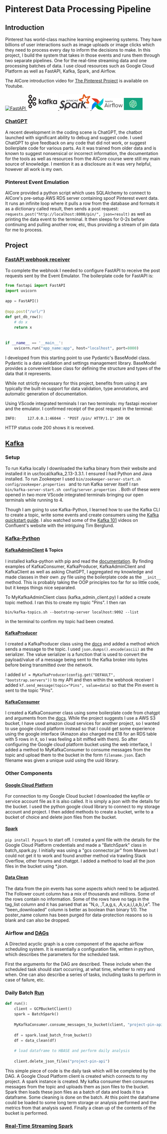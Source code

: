 # Pinterest Data Processing Pipeline
## Introduction

Pinterest has world-class machine learning engineering systems. They have billions of user interactions such as image uploads or image clicks which they need to process every day to inform the decisions to make. In this project, I build the system that takes in those events and runs them through two separate pipelines. One for the real-time streaming data and one processing batches of data. I use cloud resources such as Google Cloud Platform as well as FastAPI, Kafka, Spark, and Airflow.

The AICore introduction video for [The Pinterest Project](https://youtu.be/f8VNs1pmhb0) is available on Youtube.

<a href="https://fastapi.tiangolo.com/"><img src="https://fastapi.tiangolo.com/img/logo-margin/logo-teal.png" alt="FastAPI" width="100"/> </a> <a href="https://kafka-python.readthedocs.io/en/master/index.html"> <img src="pictures/kafka_highres.png" alt="Kafka" width="100"/> </a> <a href="https://spark.apache.org/docs/latest/api/python/"><img src="pictures/Apache_Spark_logo.svg.png" alt="Spark" width="100"/></a><a href="https://airflow.apache.org/docs/"> <img src="pictures/AirflowLogo.png" alt="Airflow" width="100"/></a> <a href="https://chat.openai.com/chat"><img src="pictures/chatgpt.jpg" alt="ChatGPT" width="60"/></a>

### [ChatGPT](https://chat.openai.com/chat)

A recent development in the coding scene is ChatGPT, the chatbot launched with significant ability to debug and suggest code. I used ChatGPT to give feedback on any code that did not work, or suggest boilerplate code for various parts. As it was trained from older data and is known to suggest nonsensical or incorrect information, the documentation for the tools as well as resources from the AICore course were still my main source of knowledge. I mention it as a disclosure as it was very helpful, however all work is my own.

### Pinterest Event Emulation

AICore provided a python script which uses SQLAlchemy to connect to AICore's pre-setup AWS RDS server containing spoof Pinterest event data. It runs an infinite loop where it pulls a row from the database and formats it as a dictionary called result, then sends a post request: `requests.post("http://localhost:8000/pin/", json=result)` as well as printing the data event to the terminal. It then sleeps for 0-2s before continuing and pulling another row, etc, thus providing a stream of pin data for me to process.

## Project

### [FastAPI webhook receiver](API/pin_api.py)
To complete the webhook I needed to configure FastAPI to receive the post requests sent by the Event Emulator. The boilerplate code for FastAPI is:

```python
from fastapi import FastAPI
import uvicorn

app = FastAPI()

@app.post("/url/")
def get_db_row():
    # do x
    return x


if __name__ == '__main__':
    uvicorn.run("app_name:app", host="localhost", port=8000)
```

I developed from this starting point to use Pydantic's BaseModel class. Pydantic is a data validation and settings management library. BaseModel provides a convenient base class for defining the structure and types of the data that it represents.

While not strictly necessary for this project, benefits from using it are typically the built-in support for data validation, type annotations, and automatic generation of documentation.

Using VScode integrated terminals I ran two terminals: my fastapi receiver and the emulator. I confirmed receipt of the post request in the terminal:
```
INFO:     127.0.0.1:46044 - "POST /pin/ HTTP/1.1" 200 OK
```
HTTP status code 200 shows it is received.

## [Kafka](https://kafka.apache.org/)
### Setup
To run Kafka locally I downloaded the kafka binary from their website and installed it in usr/local/kafka_2.13-3.3.1. I ensured I had Python and Java installed.
To run Zookeeper I used `bin/zookeeper-server-start.sh config/zookeeper.properties
` and to run Kafka server itself I ran `bin/kafka-server-start.sh config/server.properties
`. Both of these were opened in two more VScode integrated terminals bringing our open terminals while running to 4.

Though I am going to use Kafka-Python, I learned how to use the Kafka CLI to create a topic, write some events and create consumers using the [Kafka quickstart guide](https://kafka.apache.org/quickstart). I also watched some of the [Kafka 101](https://developer.confluent.io/learn-kafka/apache-kafka/events/) videos on Confluent's website with the intriguing Tim Berglund.

### [Kafka-Python](https://kafka-python.readthedocs.io/en/master/index.html)
#### [KafkaAdminClient](lib/admin/kafka_admin_client.py) & Topics
I installed kafka-python with pip and read the [documentation](https://kafka-python.readthedocs.io/en/master/apidoc/modules.html). By finding examples of KafkaConsumer, KafkaProducer, KafkaAdminClient and KafkaClient as well as asking ChatGPT, I aggregated my knowledge and made classes in their own .py file using the boilerplate code as the `__init__` method. This is probably taking the OOP principles too far for so little code, but it keeps things nice separated.

To MyKafkaAdminClient class (kafka_admin_client.py) I added a create topic method. I ran this to create my topic "Pins". I then ran
```
bin/kafka-topics.sh --bootstrap-server localhost:9092 --list
```
in the terminal to confirm my topic had been created.

#### [KafkaProducer](lib/batch/producer.py)

I created a KafkaProducer class using the [docs](https://kafka-python.readthedocs.io/en/master/apidoc/KafkaProducer.html) and added a method which sends a message to the topic. I used `json.dumps().encode(ascii)` as the serializer. The value serializer is a function  that is used to convert the payload/value of a message being sent to the Kafka broker into bytes before being transmitted over the network.

I added `kf = MyKafkaProducer(config.get("DEFAULT", "bootstrap.servers"))` to my API and then within the webhook receiver I added `kf.send_message(topic="Pins", value=data)` so that the Pin event is sent to the topic "Pins".

#### [KafkaConsumer](lib/batch/batch_consumer.py)

I created a KafkaConsumer class using some boilerplate code from chatgpt and arguments from the [docs](https://kafka-python.readthedocs.io/en/master/apidoc/KafkaConsumer.html).
While the project suggests I use a AWS S3 bucket, I have used amazon cloud services for another project, so I wanted to use google cloud platform instead so that I could get some experience using the google interface (Amazon also charged me £18 for an RDS table with 5 rows in it, so I was feeling a bit miffed with them). So after configuring the Google cloud platform bucket using the web interface, I added a method to MyKafkaConsumer to consume messages from the topic and upload them to the bucket in the form `filename.json`. Each filename was given a unique uuid using the uuid library.

### Other Components
#### [Google Cloud Platform](lib/admin/gcp_bucket.py)

For connection to my Google Cloud bucket I downloaded the keyfile or service account file as it is also called. It is simply a json with the details for the bucket. I used the python google cloud library to connect to my storage account and project. I then added methods to create a bucket, write to a bucket of choice and delete json files from the bucket.

#### [Spark](lib/batch/batch_spark.py)

`pip install Pyspark` to start off. I created a yaml file with the details for the Google Cloud Platform credentials and made a "BatchSpark" class in batch_spark.py. I initially was using a "gcs connector.jar" from Maven but I could not get it to work and found another method via trawling Stack Overflow, other forums and chatgpt. I added a method to load all the json files in the bucket using *.json.

#### [Data Clean](lib/admin/data_clean.py)

The data from the pin events has some aspects which need to be adjusted. The Follower count column has a mix of thousands and millions. Some of the rows contain no information. Some of the rows have no tags in the tag_list column and it has parsed that as "N,o, ,T,a,g,s, ,A,v,a,i,l,a,b,l,e". The "been_downloaded" column is better as boolean than binary 1/0. The poster_name column has been purged for data-protection reasons so is blank and can also be dropped.


### Airflow and [DAGs](lib/batch/batch_spark_clean_dag.py)

A Directed acyclic graph is a core component of the apache airflow scheduling system. It is essentially a configuration file, written in python, which describes the parameters for the scheduled task.

First the arguments for the DAG are described. These include when the scheduled task should start occurring, at what time, whether to retry and when. One can also describe a series of tasks, including tasks to perform in case of failure, etc.


### Daily Batch [Run](lib/batch/run.py)

```python
def run():
    client = GCPBucketClient()
    spark = BatchSpark()

    MyKafkaConsumer.consume_messages_to_bucket(client, "project-pin-api")

    df = spark.load_batch_from_bucket()
    df = data_clean(df)

    # load dataframe to HBASE and perform daily analysis

    client.delete_json_files("project-pin-api")
```
This simple piece of code is the daily task which will be completed by the DAG. A Google Cloud Platform client is created which connects to my project. A spark instance is created. My kafka consumer then consumes messages from the topic and uploads them as json files to the bucket. Spark then loads these json files as a batch of data and loads it to a dataframe. Some cleaning is done on the batch. At this point the dataframe could be loaded to some long term storage or analysis performed and the metrics from that analysis saved. Finally a clean up of the contents of the bucket is performed.

### [Real-Time Streaming Spark](lib/streaming/streaming_spark.py)

